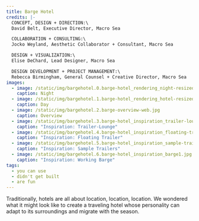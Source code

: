 ```yaml
---
title: Barge Hotel
credits: |-
  CONCEPT, DESIGN + DIRECTION:\
  David Belt, Executive Director, Macro Sea

  COLLABORATION + CONSULTING:\
  Jocko Weyland, Aesthetic Collaborator + Consultant, Macro Sea

  DESIGN + VISUALIZATION:\
  Elise DeChard, Lead Designer, Macro Sea

  DESIGN DEVELOPMENT + PROJECT MANAGEMENT:\
  Rebecca Birmingham, General Counsel + Creative Director, Macro Sea
images:
  - image: /static/img/bargehotel.0.barge-hotel_rendering_night-resized-for-web.jpg
    caption: Night
  - image: /static/img/bargehotel.1.barge-hotel_rendering_hotel-resized-for-web2.jpg
    caption: Day
  - image: /static/img/bargehotel.2.barge-overview-web.jpg
    caption: Overview
  - image: /static/img/bargehotel.3.barge-hotel_inspiration_trailer-lounge-resized1.jpg
    caption: "Inspiration: Trailer-Lounge"
  - image: /static/img/bargehotel.4.barge-hotel_inspiration_floating-trailer_resized-for-web31.jpg
    caption: "Inspiration: Floating Trailer"
  - image: /static/img/bargehotel.5.barge-hotel_inspiration_sample-trailers11.jpg
    caption: "Inspiration: Sample Trailers"
  - image: /static/img/bargehotel.6.barge-hotel_inspiration_barge1.jpg
    caption: "Inspiration: Working Barge"
tags:
  - you can use
  - didn't get built
  - are fun
---
```

Traditionally, hotels are all about location, location, location. We wondered what it might look like to create a traveling hotel whose personality can adapt to its surroundings and migrate with the season.